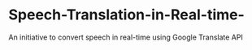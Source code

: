 # Speech-Translation-in-Real-time-
An initiative to convert speech in real-time using Google Translate API
